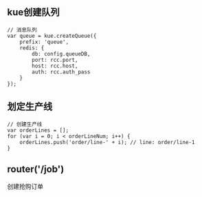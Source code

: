 ## kue创建队列
```
// 消息队列
var queue = kue.createQueue({
    prefix: 'queue',
    redis: {
        db: config.queueDB,
        port: rcc.port,
        host: rcc.host,
        auth: rcc.auth_pass
    }
});
```

## 划定生产线
```
// 创建生产线
var orderLines = [];
for (var i = 0; i < orderLineNum; i++) {
    orderLines.push('order/line-' + i); // line: order/line-1
}
```

## router('/job')
创建抢购订单

